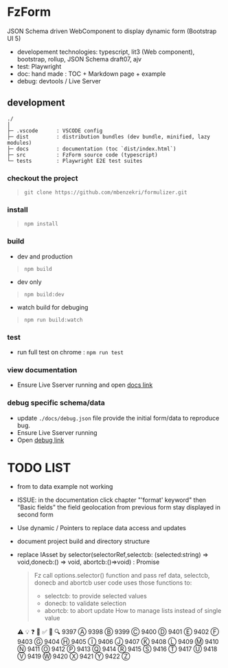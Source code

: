# FzForm

JSON Schema driven WebComponent to display dynamic form (Bootstrap UI 5)    
- developement technologies: typescript, lit3 (Web component), bootstrap, rollup, JSON Schema draft07, ajv 
- test: Playwright
- doc: hand made : TOC + Markdown page + example
- debug: devtools / Live Server

## development

```
./
│
├─ .vscode      : VSCODE config
├─ dist         : distribution bundles (dev bundle, minified, lazy modules)
├─ docs         : documentation (toc `dist/index.html`)
├─ src          : FzForm source code (typescript)
└─ tests        : Playwright E2E test suites
```


### checkout the project 
>```
>git clone https://github.com/mbenzekri/formulizer.git 
>```

### install
>```
>npm install
>```

### build 
- dev and production
>```
>npm build
>```
- dev only 
>```
>npm build:dev
>```
- watch build for debuging
>```
>npm run build:watch
>```

### test

- run full test on chrome : `npm run test`

### view documentation 
- Ensure Live Sserver running and open [docs link](http://127.0.0.1:5500/docs/index.html) 

### debug specific schema/data

- update `./docs/debug.json` file provide the initial form/data to reproduce bug. 
- Ensure Live Sserver running 
- Open [debug link](http://127.0.0.1:5500/docs/debug.html#debug) 


# TODO LIST

- from to data example not working
- ISSUE: in the documentation click chapter "'format' keyword" then "Basic fields"
    the field geolocation from previous form stay displayed in second form

- Use dynamic / Pointers to replace data access and updates
- document project build and directory structure 
- replace IAsset by selector(selectorRef,selectcb: (selected:string) => void,donecb:() => void, abortcb:()=>void) : Promise<void> 
    > Fz call options.selector() function and pass ref data, selectcb, donecb and abortcb
    > user code uses those functions to:
    >    - selectcb: to provide selected values
    >    - donecb: to validate selection
    >    - abortcb: to abort update
    >How to manage lists instead of single value

    ⚠️ 💡 ❓ 🔧 ✅  📌 🔍
9397	Ⓐ
9398	Ⓑ
9399	Ⓒ
9400	Ⓓ
9401	Ⓔ
9402	Ⓕ
9403	Ⓖ
9404	Ⓗ
9405	Ⓘ
9406	Ⓙ
9407    Ⓚ
9408	Ⓛ
9409	Ⓜ
9410	Ⓝ
9411	Ⓞ
9412	Ⓟ
9413	Ⓠ
9414	Ⓡ
9415	Ⓢ
9416	Ⓣ
9417	Ⓤ
9418	Ⓥ
9419    Ⓦ
9420	Ⓧ
9421	Ⓨ
9422	Ⓩ